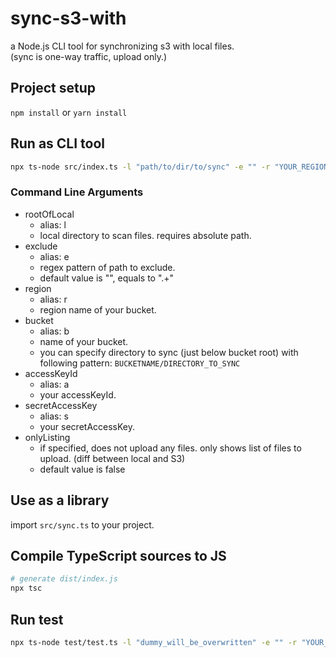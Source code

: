 # sync-s3-with

a Node.js CLI tool for synchronizing s3 with local files.  
(sync is one-way traffic, upload only.)

## Project setup

`npm install` or `yarn install`

## Run as CLI tool

```sh
npx ts-node src/index.ts -l "path/to/dir/to/sync" -e "" -r "YOUR_REGION" -b "YOUR_BUCKET_NAME/DIR_TO_SYNC" -a "YOUR_ACCESS_KEY_ID" -s "YOUR_SECRET_ACCESS_KEY"
```

### Command Line Arguments

- rootOfLocal
  - alias: l
  - local directory to scan files. requires absolute path.
- exclude
  - alias: e
  - regex pattern of path to exclude.
  - default value is "", equals to ".+"
- region
  - alias: r
  - region name of your bucket.
- bucket
  - alias: b
  - name of your bucket.
  - you can specify directory to sync (just below bucket root) with following pattern: `BUCKETNAME/DIRECTORY_TO_SYNC`
- accessKeyId
  - alias: a
  - your accessKeyId.
- secretAccessKey
  - alias: s
  - your secretAccessKey.
- onlyListing
  - if specified, does not upload any files. only shows list of files to upload. (diff between local and S3)
  - default value is false

## Use as a library

import `src/sync.ts` to your project.

## Compile TypeScript sources to JS

```sh
# generate dist/index.js
npx tsc
```

## Run test

```sh
npx ts-node test/test.ts -l "dummy_will_be_overwritten" -e "" -r "YOUR_REGION" -b "dummy_will_be_overwritten" -a "YOUR_ACCESS_KEY_ID" -s "YOUR_SECRET_ACCESS_KEY"
```
